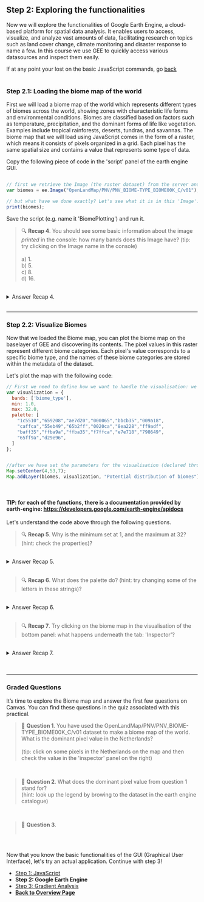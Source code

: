 ## Step 2: Exploring the functionalities
Now we will explore the functionalities of Google Earth Engine, a cloud-based platform for spatial data analysis. It enables users to access, visualize, and analyze vast amounts of data, facilitating research on topics such as land cover change, climate monitoring and disaster response to name a few. In this course we use GEE to quickly access various datasources and inspect them easily.

If at any point your lost on the basic JavaScript commands, go [back](intro.html)
</br >
</br >

### Step 2.1: Loading the biome map of the world

First we will load a biome map of the world which represents different types of biomes across the world, showing zones with characteristic life forms and environmental conditions. Biomes are classified based on factors such as temperature, precipitation, and the dominant forms of life like vegetation. Examples include tropical rainforests, deserts, tundras, and savannas.
The biome map that we will load using JavaScript comes in the form of a raster, which means it consists of pixels organized in a grid. Each pixel has the same spatial size and contains a value that represents some type of data. 

Copy the following piece of code in the 'script' panel of the earth engine GUI. 

```javascript

// first we retrieve the Image (the raster dataset) from the server and declare the variable
var biomes = ee.Image("OpenLandMap/PNV/PNV_BIOME-TYPE_BIOME00K_C/v01");

// but what have we done exactly? Let's see what it is in this 'Image'. 
print(biomes);

```

Save the script (e.g. name it 'BiomePlotting') and run it. 


> 🔍 **Recap 4**. You should see some basic information about the image *printed* in the console: how many bands does this Image have? (tip: try clicking on the Image name in the console) <br />
> <br />
> a) 1. <br />
> b) 5. <br />
> c) 8. <br />
> d) 16. <br />

<br />
<details>
<summary>Answer Recap 4.</summary>
Answer A. There is only one band available. This indicates that the Biome map consists of a single raster layer, meaning there are no multiple bands present. In contrast, for other types of data, such as average temperature per month, you would typically expect to see 12 bands — one raster layer for each month.
</details>
<br />

***

### Step 2.2: Visualize Biomes

Now that we loaded the Biome map, you can plot the biome map on the baselayer of GEE and discovering its contents. The pixel values in this raster represent different biome categories. Each pixel's value corresponds to a specific biome type, and the names of these biome categories are stored within the metadata of the dataset. 

Let's plot the map with the following code:

```javascript
// First we need to define how we want to handle the visualisation: we need to *declare a variable* that describes how/what we want to plot. 
var visualization = {
  bands: ['biome_type'],
  min: 1.0,
  max: 32.0,
  palette: [
    "1c5510","659208","ae7d20","000065","bbcb35","009a18",
    "caffca","55eb49","65b2ff","0020ca","8ea228","ff9adf",
    "baff35","ffba9a","ffba35","f7ffca","e7e718","798649",
    "65ff9a","d29e96",
  ]
};


//after we have set the parameters for the visualisation (declared through the variable 'visualization'we can actually plot: 
Map.setCenter(4,53,7);
Map.addLayer(biomes, visualization, "Potential distribution of biomes");

```

<br />

#### TIP: for each of the functions, there is a documentation provided by earth-engine: https://developers.google.com/earth-engine/apidocs

Let's understand the code above through the following questions. 

> 🔍 **Recap 5**. Why is the minimum set at 1, and the maximum at 32? (hint: check the properties)? <br />

<br />
<details>
<summary>Answer Recap 5.</summary>
If you look in the properties, you will see 20 different classes. However, underneath 'biome_type_class_values' you will see that the data ranges from 1 (index 0) to 32 (index 19).
</details>
<br />

> 🔍 **Recap 6**. What does the palette do? (hint: try changing some of the letters in these strings)? <br />

<br />
<details>
<summary>Answer Recap 6.</summary>
The palette colors the different biome types, of which there are 20.
</details>
<br />

> 🔍 **Recap 7**. Try clicking on the biome map in the visualisation of the bottom panel: what happens underneath the tab: 'Inspector'? <br />

<br />
<details>
<summary>Answer Recap 7.</summary>
The inspector shows the value of the raster cell for the visualized map. You are thus 'inspecting' the raster.
</details>
<br />

<br />

***
### Graded Questions

It’s time to explore the Biome map and answer the first few questions on Canvas. You can find these questions in the quiz associated with this practical.

> 📝 **Question 1**. You have used the OpenLandMap/PNV/PNV_BIOME-TYPE_BIOME00K_C/v01 dataset to make a biome map of the world.
> What is the dominant pixel value in the Netherlands? <br />
> <br />
> (tip: click on some pixels in the Netherlands on the map and then check the value in the 'inspector' panel on the right)

<br />

> 📝 **Question 2**. What does the dominant pixel value from question 1 stand for? 
> <br />
> (hint: look up the legend by browing to the dataset in the earth engine catalogue)

<br />

> 📝 **Question 3**.  
> <br />
> 

<br />

Now that you know the basic functionalities of the GUI (Graphical User Interface), let's try an actual application. Continue with step 3!


<nav>
  <ul>
    <li><a href="intro.html">Step 1: JavaScript</a></li>
    <li><strong>Step 2: Google Earth Engine</strong></li>
    <li><a href="understandinggradients.html">Step 3: Gradient Analysis</a></li>
    <li><a href="../"><b>Back to Overview Page</b></a></li>
  </ul>
</nav>


